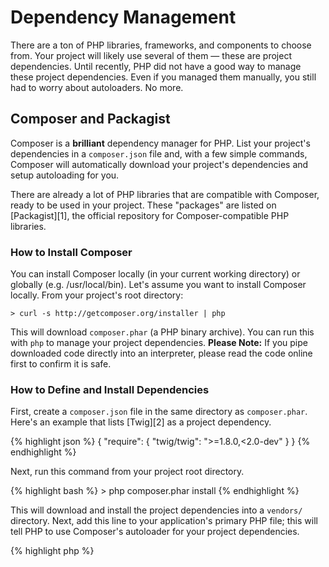 # Dependency Management

There are a ton of PHP libraries, frameworks, and components to choose from. Your project will likely use several of them — these are project dependencies. Until recently, PHP did not have a good way to manage these project dependencies. Even if you managed them manually, you still had to worry about autoloaders. No more.

## Composer and Packagist

Composer is a **brilliant** dependency manager for PHP. List your project's dependencies in a `composer.json` file and, with a few simple commands, Composer will automatically download your project's dependencies and setup autoloading for you.

There are already a lot of PHP libraries that are compatible with Composer, ready to be used in your project. These "packages" are listed on [Packagist][1], the official repository for Composer-compatible PHP libraries.

### How to Install Composer

You can install Composer locally (in your current working directory) or globally (e.g. /usr/local/bin). Let's assume you want to install Composer locally. From your project's root directory:

    > curl -s http://getcomposer.org/installer | php

This will download `composer.phar` (a PHP binary archive). You can run this with `php` to manage your project dependencies. <strong>Please Note:</strong> If you pipe downloaded code directly into an interpreter, please read the code online first to confirm it is safe.

### How to Define and Install Dependencies

First, create a `composer.json` file in the same directory as `composer.phar`. Here's an example that lists [Twig][2] as a project dependency.

{% highlight json %}
    {
        "require": {
            "twig/twig": ">=1.8.0,<2.0-dev"
        }
    }
{% endhighlight %}

Next, run this command from your project root directory.

{% highlight bash %}
    > php composer.phar install
{% endhighlight %}

This will download and install the project dependencies into a `vendors/` directory. Next, add this line to your application's primary PHP file; this will tell PHP to use Composer's autoloader for your project dependencies.

{% highlight php %}
<?php
    require 'vendor/autoload.php';
{% endhighlight %}

Now you can use your project dependencies, and they'll be autoloaded on demand.

## PEAR

Another veteran package manager that many PHP developers enjoy is [PEAR][3]. It behaves much the same way, and is also worth researching for your projects.

* [Learn about Composer][4]
* [Learn about PEAR][3]

[Back to Top](#top){.top}

[1]: http://packagist.org/
[2]: http://twig.sensiolabs.org
[3]: http://pear.php.net/
[4]: http://getcomposer.org/doc/00-intro.md
